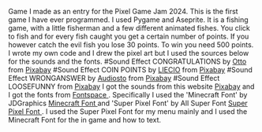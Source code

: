 Game I made as an entry for the Pixel Game Jam 2024. This is the first game I have ever programmed. I used Pygame and Aseprite. It is a fishing game, with a little fisherman and a few different animated fishes. 
You click to fish and for every fish caught you get a certain number of points. If you however catch the evil fish you lose 30 points. To win you need 500 points. 
I wrote my own code and I drew the pixel art but I used the sources below for the sounds and the fonts. 
#Sound Effect CONGRATULATIONS by <a href="https://pixabay.com/users/voicebosch-30143949/?utm_source=link-attribution&utm_medium=referral&utm_campaign=music&utm_content=172193">Otto</a> from <a href="https://pixabay.com//?utm_source=link-attribution&utm_medium=referral&utm_campaign=music&utm_content=172193">Pixabay</a>
#Sound Effect COIN POINTS by <a href="https://pixabay.com/users/liecio-3298866/?utm_source=link-attribution&utm_medium=referral&utm_campaign=music&utm_content=190037">LIECIO</a> from <a href="https://pixabay.com/sound-effects//?utm_source=link-attribution&utm_medium=referral&utm_campaign=music&utm_content=190037">Pixabay</a>
#Sound Effect WRONGANSWER by <a href="https://pixabay.com/users/audiosto-40753689/?utm_source=link-attribution&utm_medium=referral&utm_campaign=music&utm_content=199825">Audiosto</a> from <a href="https://pixabay.com//?utm_source=link-attribution&utm_medium=referral&utm_campaign=music&utm_content=199825">Pixabay</a>
#Sound Effect LOOSEFUNNY from <a href="https://pixabay.com/sound-effects/?utm_source=link-attribution&utm_medium=referral&utm_campaign=music&utm_content=80925">Pixabay</a>
I got the sounds from this website <a href = "https://pixabay.com/">Pixabay</a> and I got the fonts from <a href = "https://www.fontspace.com/category/pixel"> Fontspace </a>. 
Specifically I used the 'Minecraft Font' by JDGraphics <a href = "https://www.fontspace.com/minecraft-font-f28180" >Minecraft Font </a> 
and 'Super Pixel Font' by All Super Font <a href = "https://www.fontspace.com/super-pixel-font-f112028" > Super Pixel Font </a>. I used the Super Pixel Font for my menu mainly and I used the Minecraft Font for the in game and how to text. 
